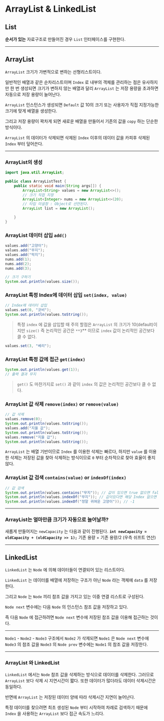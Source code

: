 # ArrayList & LinkedList

## List<E>

**순서가 있는** 자료구조로 만들어진 경우 `List` 인터페이스를 구현한다.

---

## ArrayList<E>

`ArrayList`  크기가 가변적으로 변하는 선형리스트이다.

일반적인 배열과 같은 순차리스트이며 `Index` 로 내부의 객체를 관리하는 점은 유사하지만
한 번 생성되면 크기가 변하지 않는 배열과 달리 `ArrayList` 는 저장 용량을 초과하면 자동으로
저장 용량이 늘어난다.

`ArrayList` 인스턴스가 생성되면 `Default` 값 10의 크기 또는 사용자가 직접 지정가능한 크기에
맞게 배열을 생성한다.

그리고 저장 용량이 꽉차게 되면 새로운 배열을 만들어서 기존의 값을 `copy` 하는 단순한 방식이다.

`ArrayList` 의 데이터가 삭제되면 삭제된 `Index` 이후의 데이터 값을 카피후 삭제된 `Index` 부터
덮어쓴다.

---

### ArrayList의 생성

```java
import java.util.ArrayList;

public class ArrayListTest {
    public static void main(String args[]) {
        ArrayList<String> values = new ArrayList<>();
        // 크기 직접 지정
        ArrayList<Integer> nums = new ArrayList<>(20);
        // 타입 미설정 : Object로 선언된다.
        ArrayList list = new ArrayList();

    }
}
```

### ArrayList 데이터 삽입 `add()`

```java
values.add("고양이");
values.add("무지");
values.add("막지");
nums.add(1);
nums.add(2);
nums.add(3);

// 크기 구하기
System.out.println(values.size());
```

### ArrayList 특정 Index에 데이터 삽입 `set(index, value)`

```java
// Index에 데이터 삽입
values.set(0, "코비");
System.out.println(values.toString());
```

> 특정 `index` 에 값을 삽입할 때 주의 할점은 `ArrayList` 의 크기가 10(default)이지만
`size()` 즉 논리적인 공간은 `**3`** 이므로 `index` 값이 논리적인 공간보다 클 수 없다.
>

```java
values.set(3, "베리");
```

### ArrayList 특정 값에 접근 `get(index)`

```java
System.out.println(values.get(1));
// 출력 결과 무지
```

> `get()` 도 마찬가지로 `set()` 과 같이 `index` 의 값은 논리적인 공간보다 클 수 없다.
>

### ArrayList 값 삭제 `remove(index)` or `remove(value)`

```java
// 값 삭제
values.remove(0);
System.out.println(values.toString());
values.add("지울 값");
System.out.println(values.toString());
values.remove("지울 값");
System.out.println(values.toString());
```

`ArrayList` 는 배열 기반이므로 `Index` 를 이용한 삭제는 빠르다, 하지만 `value` 를 이용한 삭제는
저장된 값을 찾아 삭제하는 방식이므로 `0` 부터 순차적으로 찾아 효율이 좋지 않다.

### ArrayList 값 검색 `contains(value)` or `indexOf(index)`

```java
// 값 검색
System.out.println(values.contains("무지")); // 값이 있으면 true 없으면 false
System.out.println(values.indexOf("무지")); // 값이있다면 해당 Index 없으면 -1
System.out.println(values.indexOf("정말 귀여운 고양이")); // -1
```

---

### ArrayList는 얼마만큼 크기가 자동으로 늘어날까?

새롭게 만들어지는 `newCapacity` 는 다음과 같이 진행된다.
**`int newCapacity = oldCapacity + (oldCapacity >> 1);`** 기존 용량 + 기존 용량/2 (우측 쉬프트 연산)

---

## LinkedList<E>

`LinkedList` 는 `Node` 에 의해 데이터들이 연결되어 있는 리스트이다.

`LinkedList` 는 데이터를 배열에 저장하는 구조가 아닌 `Node` 라는 객체에 `data` 를 저장한다.

그리고 `Node` 는 `Node` 끼리 참조 값을 가지고 있는 이중 연결 리스트로 구성된다.

`Node next` 변수에는 다음 `Node` 의 인스턴스 참조 값을 저장하고 있다.

즉 다음 `Node` 에 접근하려면 `Node next` 변수에 저장된 참조 값을 이용해 접근하는 것이다.

---

`Node1` - `Node2` - `Node3` 구조에서 `Node2` 가 삭제되면 `Node1` 은 `Node next` 변수에
`Node3` 의 참조 값을 `Node3` 의 `Node prev` 변수에는 `Node1` 의 참조 값을 저장한다.

---

### ArrayList 와 LinkedList

`LinkedList` 에서는 `Node` 참조 값을 삭제하는 방식으로 데이터를 삭제한다. 그러므로
`ArrayList` 보다 삭제 시 지연시간이 짧다. 또한 데이터가 많더라도 데이터 삭제시간은 동일하다.

반면에 `ArrayList` 는 저장된 데이터 양에 따라 삭제시간 지연이 늘어난다.

특정 데이터를 찾으려면 최초 생성된 `Node` 부터 시작하여 차례로 검색하기 때문에 `Index` 을
사용하는 `ArrayList` 보다 접근 속도가 느리다.
